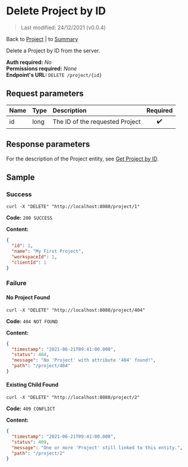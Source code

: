 # Delete Project by ID

> Last modified: 24/12/2021 (v0.0.4)

Back to [Project](../Project.md) | to [Summary](../../README.md)

Delete a Project by ID from the server.

**Auth required:** _No_  
**Permissions required:** _None_  
**Endpoint's URL:** `DELETE /project/{id}`

## Request parameters

| Name | Type | Description | Required |
|:--|:--|:--|:--:|
| id | long | The ID of the requested Project | ✔️ |

## Response parameters

For the description of the Project entity, see [Get Project by ID](Get-Project-by-ID.md).

## Sample

### Success

```shell
curl -X "DELETE" "http://localhost:8080/project/1"
```

**Code:** `200 SUCCESS`

**Content:**

```json
{
  "id": 1,
  "name": "My First Project",
  "workspaceId": 1,
  "clientId": 1
}
```

### Failure

#### No Project Found

```shell
curl -X "DELETE" "http://localhost:8080/project/404"
```

**Code:** `404 NOT FOUND`

**Content:**

```json
{
  "timestamp": "2021-06-21T09:41:00.000",
  "status": 404,
  "message": "No 'Project' with attribute '404' found!",
  "path": "/project/404"
}
```

#### Existing Child Found

```shell
curl -X "DELETE" "http://localhost:8080/project/2"
```

**Code:** `409 CONFLICT`

**Content:**

```json
{
  "timestamp": "2021-06-21T09:41:00.000",
  "status": 409,
  "message": "One or more 'Project' still linked to this entity.",
  "path": "/project/2"
}
```
